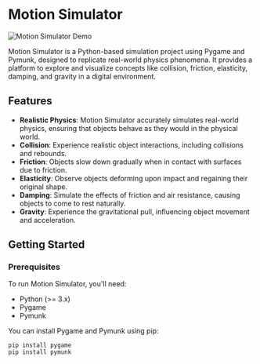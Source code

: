 # Motion Simulator

![Motion Simulator Demo](https://drive.google.com/file/d/1_pJN8yN9U8-s6iUmNZ_3dOlkXncqTKkg/view?usp=sharing)

Motion Simulator is a Python-based simulation project using Pygame and Pymunk, designed to replicate real-world physics phenomena. It provides a platform to explore and visualize concepts like collision, friction, elasticity, damping, and gravity in a digital environment.

## Features

- **Realistic Physics**: Motion Simulator accurately simulates real-world physics, ensuring that objects behave as they would in the physical world.
- **Collision**: Experience realistic object interactions, including collisions and rebounds.
- **Friction**: Objects slow down gradually when in contact with surfaces due to friction.
- **Elasticity**: Observe objects deforming upon impact and regaining their original shape.
- **Damping**: Simulate the effects of friction and air resistance, causing objects to come to rest naturally.
- **Gravity**: Experience the gravitational pull, influencing object movement and acceleration.

## Getting Started

### Prerequisites

To run Motion Simulator, you'll need:

- Python (>= 3.x)
- Pygame
- Pymunk

You can install Pygame and Pymunk using pip:

```shell
pip install pygame
pip install pymunk
